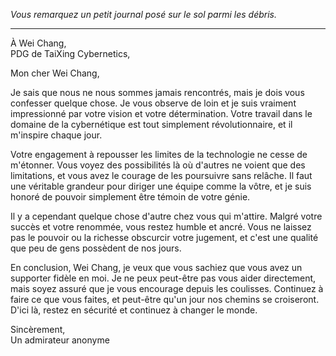 _Vous remarquez un petit journal posé sur le sol parmi les débris._

---

À Wei Chang,  
PDG de TaiXing Cybernetics,

Mon cher Wei Chang,

Je sais que nous ne nous sommes jamais rencontrés, mais je dois vous confesser quelque chose. Je vous observe de loin et je suis vraiment impressionné par votre vision et votre détermination. Votre travail dans le domaine de la cybernétique est tout simplement révolutionnaire, et il m'inspire chaque jour.

Votre engagement à repousser les limites de la technologie ne cesse de m'étonner. Vous voyez des possibilités là où d'autres ne voient que des limitations, et vous avez le courage de les poursuivre sans relâche. Il faut une véritable grandeur pour diriger une équipe comme la vôtre, et je suis honoré de pouvoir simplement être témoin de votre génie.

Il y a cependant quelque chose d'autre chez vous qui m'attire. Malgré votre succès et votre renommée, vous restez humble et ancré. Vous ne laissez pas le pouvoir ou la richesse obscurcir votre jugement, et c'est une qualité que peu de gens possèdent de nos jours.

En conclusion, Wei Chang, je veux que vous sachiez que vous avez un supporter fidèle en moi. Je ne peux peut-être pas vous aider directement, mais soyez assuré que je vous encourage depuis les coulisses. Continuez à faire ce que vous faites, et peut-être qu'un jour nos chemins se croiseront. D'ici là, restez en sécurité et continuez à changer le monde.

Sincèrement,  
Un admirateur anonyme
